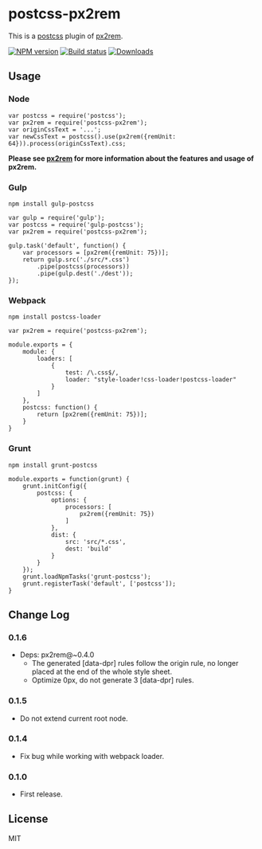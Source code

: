 # postcss-px2rem

This is a [postcss](https://www.npmjs.com/package/postcss) plugin of [px2rem](https://www.npmjs.com/package/px2rem).

[![NPM version][npm-image]][npm-url]
[![Build status][travis-image]][travis-url]
[![Downloads][downloads-image]][downloads-url]

[npm-image]: https://img.shields.io/npm/v/postcss-px2rem.svg?style=flat-square
[npm-url]: https://npmjs.org/package/postcss-px2rem
[travis-image]: https://img.shields.io/travis/songsiqi/px2rem-postcss.svg?style=flat-square
[travis-url]: https://travis-ci.org/songsiqi/px2rem-postcss
[downloads-image]: http://img.shields.io/npm/dm/postcss-px2rem.svg?style=flat-square
[downloads-url]: https://npmjs.org/package/postcss-px2rem

## Usage

### Node

```
var postcss = require('postcss');
var px2rem = require('postcss-px2rem');
var originCssText = '...';
var newCssText = postcss().use(px2rem({remUnit: 64})).process(originCssText).css;
```

**Please see [px2rem](https://www.npmjs.com/package/px2rem) for more information about the features and usage of px2rem.**

### Gulp

```
npm install gulp-postcss
```

```
var gulp = require('gulp');
var postcss = require('gulp-postcss');
var px2rem = require('postcss-px2rem');

gulp.task('default', function() {
    var processors = [px2rem({remUnit: 75})];
    return gulp.src('./src/*.css')
        .pipe(postcss(processors))
        .pipe(gulp.dest('./dest'));
});
```

### Webpack

```
npm install postcss-loader
```

```
var px2rem = require('postcss-px2rem');

module.exports = {
    module: {
        loaders: [
            {
                test: /\.css$/,
                loader: "style-loader!css-loader!postcss-loader"
            }
        ]
    },
    postcss: function() {
        return [px2rem({remUnit: 75})];
    }
}
```

### Grunt

```
npm install grunt-postcss
```

```
module.exports = function(grunt) {
    grunt.initConfig({
        postcss: {
            options: {
                processors: [
                    px2rem({remUnit: 75})
                ]
            },
            dist: {
                src: 'src/*.css',
                dest: 'build'
            }
        }
    });
    grunt.loadNpmTasks('grunt-postcss');
    grunt.registerTask('default', ['postcss']);
}
```

## Change Log

### 0.1.6

* Deps: px2rem@~0.4.0
    * The generated [data-dpr] rules follow the origin rule, no longer placed at the end of the whole style sheet.
    * Optimize 0px, do not generate 3 [data-dpr] rules.

### 0.1.5

* Do not extend current root node.

### 0.1.4

* Fix bug while working with webpack loader.

### 0.1.0

* First release.

## License

MIT
